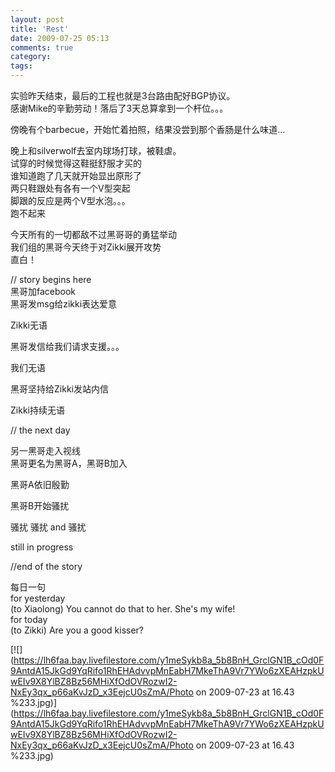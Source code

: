 ```yaml
---
layout: post
title: 'Rest'
date: 2009-07-25 05:13
comments: true
category: 
tags:
---
```

    

实验昨天结束，最后的工程也就是3台路由配好BGP协议。  
感谢Mike的辛勤劳动！落后了3天总算拿到一个杆位。。。  
  
傍晚有个barbecue，开始忙着拍照，结果没尝到那个香肠是什么味道…  
  
晚上和silverwolf去室内球场打球，被鞋虐。  
试穿的时候觉得这鞋挺舒服才买的  
谁知道跑了几天就开始显出原形了  
两只鞋跟处有各有一个V型突起  
脚跟的反应是两个V型水泡。。。  
跑不起来  
  
  
今天所有的一切都敌不过黑哥哥的勇猛举动  
我们组的黑哥今天终于对Zikki展开攻势  
直白！  
  
// story begins here  
黑哥加facebook  
黑哥发msg给zikki表达爱意  
  
Zikki无语  
  
黑哥发信给我们请求支援。。。  
  
我们无语  
  
黑哥坚持给Zikki发站内信  
  
Zikki持续无语  
  
// the next day  
  
另一黑哥走入视线  
黑哥更名为黑哥A，黑哥B加入  
  
黑哥A依旧殷勤  
  
黑哥B开始骚扰  
  
骚扰 骚扰 and 骚扰  
  
still in progress  
  
//end of the story  
  
每日一句  
for yesterday  
(to Xiaolong) You cannot do that to her. She's my wife!  
for today  
(to Zikki) Are you a good kisser?  
  
[![](https://lh6faa.bay.livefilestore.com/y1meSykb8a_5b8BnH_GrclGN1B_cOd0F9AntdA15JkGd9YqRifo1RhEHAdvvpMnEabH7MkeThA9Vr7YWo6zXEAHzpkUwEIv9X8YlBZ8Bz56MHiXfOdOVRozwI2-NxEy3qx_p66aKvJzD_x3EejcU0sZmA/Photo on 2009-07-23 at 16.43 %233.jpg)](https://lh6faa.bay.livefilestore.com/y1meSykb8a_5b8BnH_GrclGN1B_cOd0F9AntdA15JkGd9YqRifo1RhEHAdvvpMnEabH7MkeThA9Vr7YWo6zXEAHzpkUwEIv9X8YlBZ8Bz56MHiXfOdOVRozwI2-NxEy3qx_p66aKvJzD_x3EejcU0sZmA/Photo on 2009-07-23 at 16.43 %233.jpg)  

